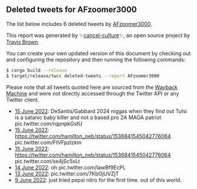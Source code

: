 ## Deleted tweets for AFzoomer3000

The list below includes 6 deleted tweets by
[AFzoomer3000](https://twitter.com/AFzoomer3000).



This report was generated by ✨[cancel-culture](https://github.com/travisbrown/cancel-culture)✨,
an open source project by [Travis Brown](https://twitter.com/travisbrown).

You can create your own updated version of this document by checking out and configuring the
repository and then running the following commands:

```bash
$ cargo build --release
$ target/release/twcc deleted-tweets --report AFzoomer3000
```

Please note that all tweets quoted here are sourced from the
[Wayback Machine](https://web.archive.org) and were not directly accessed through the Twitter API or
any Twitter client.

* [15 June 2022](https://web.archive.org/web/20220615024455/https://twitter.com/AFzoomer3000/status/1536902406482677760): DeSantis/Gabbard 2024 niggas when they find out Tulsi is a satanic baby killer and not a based pro 2A MAGA patriot pic.twitter.com/rqpnpkGstU <!--1536902406482677760-->
* [15 June 2022](https://web.archive.org/web/20220615022944/https://twitter.com/AFzoomer3000/status/1536898576462319616): https://twitter.com/hamilton_neb/status/1536841545042776064  pic.twitter.com/FtVFpzlzkm <!--1536898576462319616-->
* [15 June 2022](https://web.archive.org/web/20220615022616/https://twitter.com/AFzoomer3000/status/1536896665927426048): https://twitter.com/hamilton_neb/status/1536841545042776064  pic.twitter.com/se4jSc5xLt <!--1536896665927426048-->
* [14 June 2022](https://web.archive.org/web/20220614030248/https://twitter.com/AFzoomer3000/status/1536544433671483392): oh pic.twitter.com/IawBf9EcPL <!--1536544433671483392-->
* [13 June 2022](https://web.archive.org/web/20220613045946/https://twitter.com/AFzoomer3000/status/1536211640856739841): pic.twitter.com/7KbOjUVZjT <!--1536211640856739841-->
* [ 9 June 2022](https://web.archive.org/web/20220609002735/https://twitter.com/AFzoomer3000/status/1534693567058305024): just tried pepsi nitro for the first time. out of this world. <!--1534693567058305024-->
